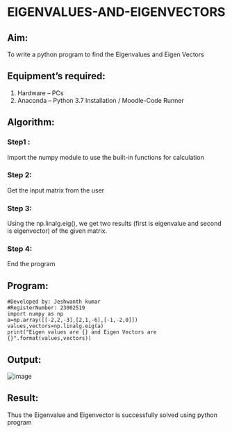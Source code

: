 # EIGENVALUES-AND-EIGENVECTORS
## Aim:
To write a python program to find the Eigenvalues and Eigen Vectors
## Equipment’s required:
1. 	Hardware – PCs
2. 	Anaconda – Python 3.7 Installation / Moodle-Code Runner
## Algorithm:
### Step1 :
Import the numpy module to use the built-in functions for calculation

### Step 2:
Get the input matrix from the user

### Step 3:
Using the np.linalg.eig(), we get two results (first is eigenvalue and second is eigenvector) of the given matrix.

### Step 4:
End the program
## Program:
```#Program to find the eigen values and eigen vectors.
#Developed by: Jeshwanth kumar
#RegisterNumber: 23002519
import numpy as np
a=np.array([[-2,2,-3],[2,1,-6],[-1,-2,0]])
values,vectors=np.linalg.eig(a)
print("Eigen values are {} and Eigen Vectors are {}".format(values,vectors))
```

## Output:
![image](https://github.com/Jeshwanthkumarpayyavula/EIGENVALUES-AND-EIGENVECTORS/assets/145742402/b9895733-4fd7-40f4-8197-f4673f7768e2)

## Result:
Thus the Eigenvalue and Eigenvector is successfully solved using python program

